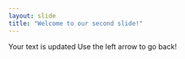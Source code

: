 ```yaml
---
layout: slide
title: "Welcome to our second slide!"
---
```

Your text is updated
Use the left arrow to go back!

